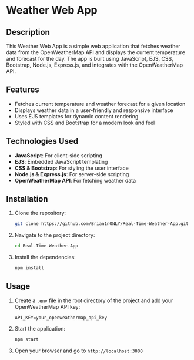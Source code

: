 # Weather Web App

## Description
This Weather Web App is a simple web application that fetches weather data from the OpenWeatherMap API and displays the current temperature and forecast for the day. The app is built using JavaScript, EJS, CSS, Bootstrap, Node.js, Express.js, and integrates with the OpenWeatherMap API.

## Features
- Fetches current temperature and weather forecast for a given location
- Displays weather data in a user-friendly and responsive interface
- Uses EJS templates for dynamic content rendering
- Styled with CSS and Bootstrap for a modern look and feel

## Technologies Used
- **JavaScript**: For client-side scripting
- **EJS**: Embedded JavaScript templating
- **CSS & Bootstrap**: For styling the user interface
- **Node.js & Express.js**: For server-side scripting
- **OpenWeatherMap API**: For fetching weather data

## Installation
1. Clone the repository:
    ```bash
    git clone https://github.com/Brian1nONLY/Real-Time-Weather-App.git
    ```
2. Navigate to the project directory:
    ```bash
    cd Real-Time-Weather-App
    ```
3. Install the dependencies:
    ```bash
    npm install
    ```

## Usage
1. Create a `.env` file in the root directory of the project and add your OpenWeatherMap API key:
    ```env
    API_KEY=your_openweathermap_api_key
    ```
2. Start the application:
    ```bash
    npm start
    ```
3. Open your browser and go to `http://localhost:3000`

